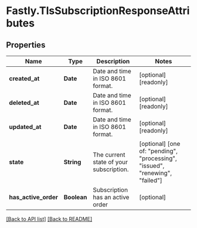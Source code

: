 # Fastly.TlsSubscriptionResponseAttributes

## Properties

Name | Type | Description | Notes
------------ | ------------- | ------------- | -------------
**created_at** | **Date** | Date and time in ISO 8601 format. | [optional] [readonly] 
**deleted_at** | **Date** | Date and time in ISO 8601 format. | [optional] [readonly] 
**updated_at** | **Date** | Date and time in ISO 8601 format. | [optional] [readonly] 
**state** | **String** | The current state of your subscription. | [optional]  [one of: "pending", "processing", "issued", "renewing", "failed"]
**has_active_order** | **Boolean** | Subscription has an active order | [optional] 


[[Back to API list]](../../README.md#endpoints) [[Back to README]](../../README.md)
